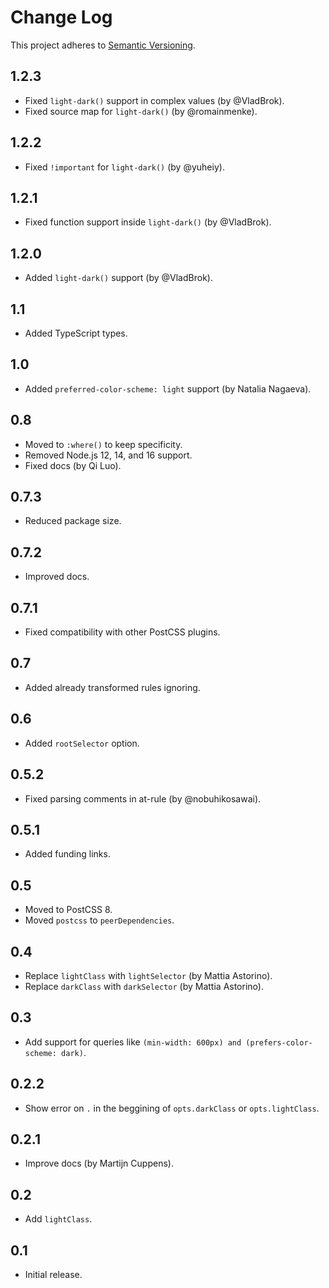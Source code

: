 # Change Log
This project adheres to [Semantic Versioning](http://semver.org/).

## 1.2.3
* Fixed `light-dark()` support in complex values (by @VladBrok).
* Fixed source map for `light-dark()` (by @romainmenke).

## 1.2.2
* Fixed `!important` for `light-dark()` (by @yuheiy).

## 1.2.1
* Fixed function support inside `light-dark()` (by @VladBrok).

## 1.2.0
* Added `light-dark()` support (by @VladBrok).

## 1.1
* Added TypeScript types.

## 1.0
* Added `preferred-color-scheme: light` support (by Natalia Nagaeva).

## 0.8
* Moved to `:where()` to keep specificity.
* Removed Node.js 12, 14, and 16 support.
* Fixed docs (by Qi Luo).

## 0.7.3
* Reduced package size.

## 0.7.2
* Improved docs.

## 0.7.1
* Fixed compatibility with other PostCSS plugins.

## 0.7
* Added already transformed rules ignoring.

## 0.6
* Added `rootSelector` option.

## 0.5.2
* Fixed parsing comments in at-rule (by @nobuhikosawai).

## 0.5.1
* Added funding links.

## 0.5
* Moved to PostCSS 8.
* Moved `postcss` to `peerDependencies`.

## 0.4
* Replace `lightClass` with `lightSelector` (by Mattia Astorino).
* Replace `darkClass` with `darkSelector` (by Mattia Astorino).

## 0.3
* Add support for queries like
  `(min-width: 600px) and (prefers-color-scheme: dark)`.

## 0.2.2
* Show error on `.` in the beggining of `opts.darkClass` or `opts.lightClass`.

## 0.2.1
* Improve docs (by Martijn Cuppens).

## 0.2
* Add `lightClass`.

## 0.1
* Initial release.
